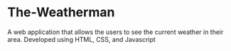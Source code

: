 # The-Weatherman
A web application that allows the users to see the current weather in their area. Developed using HTML, CSS, and Javascript
